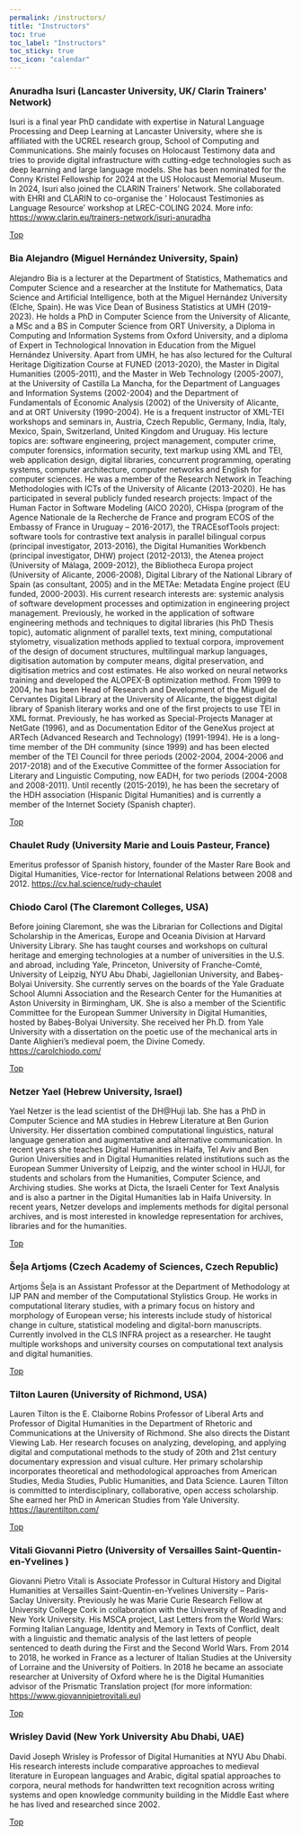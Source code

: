 ```yaml
---
permalink: /instructors/
title: "Instructors"
toc: true
toc_label: "Instructors"
toc_sticky: true
toc_icon: "calendar"
---
```


### Anuradha Isuri (Lancaster University, UK/ Clarin Trainers' Network)
Isuri is a final year PhD candidate with expertise in Natural Language Processing and Deep Learning at Lancaster University, where she is affiliated with the UCREL research group, School of Computing and Communications.  She mainly focuses on Holocaust Testimony data and tries to provide digital infrastructure with cutting-edge technologies such as deep learning and large language models. She has been nominated for the Conny Kristel Fellowship for 2024 at the US Holocaust Memorial Museum. 
In 2024, Isuri also joined the CLARIN Trainers’ Network. She collaborated with EHRI and CLARIN to co-organise the ‘ Holocaust Testimonies as Language Resource’ workshop at LREC-COLING 2024. 
More info: https://www.clarin.eu/trainers-network/isuri-anuradha

[Top](https://esudh.github.io/instructors/)

### Bia Alejandro (Miguel Hernández University, Spain)
Alejandro Bia is a lecturer at the Department of Statistics, Mathematics and Computer Science and a researcher at the Institute for Mathematics, Data Science and Artificial Intelligence, both at the Miguel Hernández University (Elche, Spain). He was Vice Dean of Business Statistics at UMH (2019-2023).
He holds a PhD in Computer Science from the University of Alicante, a MSc and a BS in Computer Science from ORT University, a Diploma in Computing and Information Systems from Oxford University, and a diploma of Expert in Technological Innovation in Education from the Miguel Hernández University.
Apart from UMH, he has also lectured for the Cultural Heritage Digitization Course at FUNED (2013-2020), the Master in Digital Humanities (2005-2011), and the Master in Web Technology (2005-2007), at the University of Castilla La Mancha, for the Department of Languages and Information Systems (2002-2004) and the Department of Fundamentals of Economic Analysis (2002) of the University of Alicante, and at ORT University (1990-2004).
He is a frequent instructor of XML-TEI workshops and seminars in, Austria, Czech Republic, Germany, India, Italy, Mexico, Spain, Switzerland, United Kingdom and Uruguay.
His lecture topics are: software engineering, project management, computer crime, computer forensics, information security, text markup using XML and TEI, web application design, digital libraries, concurrent programming, operating systems, computer architecture, computer networks and English for computer sciences. He was a member of the Research Network in Teaching Methodologies with ICTs of the University of Alicante (2013-2020).
He has participated in several publicly funded research projects: Impact of the Human Factor in Software Modeling (AICO 2020), CHispa (program of the Agence Nationale de la Recherche de France and program ECOS of the Embassy of France in Uruguay – 2016-2017), the TRACEsofTools project: software tools for contrastive text analysis in parallel bilingual corpus (principal investigator, 2013-2016), the Digital Humanities Workbench (principal investigator, DHW) project (2012-2013), the Atenea project (University of Málaga, 2009-2012), the Bibliotheca Europa project (University of Alicante, 2006-2008), Digital Library of the National Library of Spain (as consultant, 2005) and in the METAe: Metadata Engine project (EU funded, 2000-2003).
His current research interests are: systemic analysis of software development processes and optimization in engineering project management. Previously, he worked in the application of software engineering methods and techniques to digital libraries (his PhD Thesis topic), automatic alignment of parallel texts, text mining, computational stylometry, visualization methods applied to textual corpora, improvement of the design of document structures, multilingual markup languages, digitisation automation by computer means, digital preservation, and digitisation metrics and cost estimates. He also worked on neural networks training and developed the ALOPEX-B optimization method.
From 1999 to 2004, he has been Head of Research and Development of the Miguel de Cervantes Digital Library at the University of Alicante, the biggest digital library of Spanish literary works and one of the first projects to use TEI in XML format. Previously, he has worked as Special-Projects Manager at NetGate (1996), and as Documentation Editor of the GeneXus project at ARTech (Advanced Research and Technology) (1991-1994).
He is a long-time member of the DH community (since 1999) and has been elected member of the TEI Council for three periods (2002-2004, 2004-2006 and 2017-2018) and of the Executive Committee of the former Association for Literary and Linguistic Computing, now EADH, for two periods (2004-2008 and 2008-2011). Until recently (2015-2019), he has been the secretary of the HDH association (Hispanic Digital Humanities) and is currently a member of the Internet Society (Spanish chapter).

[Top](https://esudh.github.io/instructors/)

### Chaulet Rudy (University Marie and Louis Pasteur, France)
Emeritus professor of Spanish history, founder of the Master Rare Book and Digital
Humanities, Vice-rector for International Relations between 2008 and 2012.
https://cv.hal.science/rudy-chaulet

### Chiodo Carol (The Claremont Colleges, USA)
Before joining Claremont, she was the Librarian for Collections and Digital Scholarship in the Americas, Europe and Oceania Division at Harvard University Library. She has taught courses and workshops on cultural heritage and emerging technologies at a number of universities in the U.S. and abroad, including Yale, Princeton, University of Franche-Comté, University of Leipzig, NYU Abu Dhabi, Jagiellonian University, and Babeş-Bolyai University.
She currently serves on the boards of the Yale Graduate School Alumni Association and the Research Center for the Humanities at Aston University in Birmingham, UK. She is also a member of the Scientific Committee for the European Summer University in Digital Humanities, hosted by Babeş-Bolyai University.
She received her Ph.D. from Yale University with a dissertation on the poetic use of the mechanical arts in Dante Alighieri’s medieval poem, the Divine Comedy.
https://carolchiodo.com/

[Top](https://esudh.github.io/instructors/)

### Netzer Yael (Hebrew University, Israel)
Yael Netzer is the lead scientist of the DH@Huji lab. She has a PhD in Computer Science and MA studies in Hebrew Literature at Ben Gurion University.  Her dissertation combined computational linguistics, natural language generation and augmentative and alternative communication.
In recent years she teaches  Digital Humanities in Haifa, Tel Aviv and Ben Gurion Universities and in Digital Humanities related institutions such as the European Summer University of Leipzig, and the winter school in HUJI, for students and scholars from the Humanities, Computer Science, and Archiving studies.
She works at Dicta, the Israeli Center for Text Analysis and is also a partner in the Digital Humanities lab in Haifa University. In recent years, Netzer develops and implements methods for digital personal archives, and is most interested in knowledge representation for archives, libraries and for the humanities. 

[Top](https://esudh.github.io/instructors/)

### Šeļa Artjoms (Czech Academy of Sciences, Czech Republic)
Artjoms Šeļa is an Assistant Professor at the Department of Methodology at IJP PAN and member of the Computational Stylistics Group. He works in computational literary studies, with a primary focus on history and morphology of European verse; his interests include study of historical change in culture, statistical modeling and digital-born manuscripts. Currently involved in the CLS INFRA project as a researcher. He taught multiple workshops and university courses on computational text analysis and digital humanities.

[Top](https://esudh.github.io/instructors/)

### Tilton Lauren (University of Richmond, USA)
Lauren Tilton is the E. Claiborne Robins Professor of Liberal Arts and Professor of Digital Humanities in the Department of Rhetoric and Communications at the University of Richmond. She also directs the Distant Viewing Lab. Her research focuses on analyzing, developing, and applying digital and computational methods to the study of 20th and 21st century documentary expression and visual culture. Her primary scholarship incorporates theoretical and methodological approaches from American Studies, Media Studies, Public Humanities, and Data Science. Lauren Tilton is committed to interdisciplinary, collaborative, open access scholarship. She earned her PhD in American Studies from Yale University.
https://laurentilton.com/

[Top](https://esudh.github.io/instructors/)

### Vitali Giovanni Pietro (University of Versailles Saint-Quentin-en-Yvelines )
Giovanni Pietro Vitali is Associate Professor in Cultural History and Digital Humanities at Versailles Saint-Quentin-en-Yvelines University – Paris-Saclay University. Previously he was Marie Curie Research Fellow at University College Cork in collaboration with the University of Reading and New York University. His MSCA project, Last Letters from the World Wars: Forming Italian Language, Identity and Memory in Texts of Conflict, dealt with a linguistic and thematic analysis of the last letters of people sentenced to death during the First and the Second World Wars. From 2014 to 2018, he worked in France as a lecturer of Italian Studies at the University of Lorraine and the University of Poitiers. In 2018 he became an associate researcher at University of Oxford where he is the Digital Humanities advisor of the Prismatic Translation project (for more information: https://www.giovannipietrovitali.eu)

[Top](https://esudh.github.io/instructors/)

### Wrisley David (New York University Abu Dhabi, UAE)
David Joseph Wrisley is Professor of Digital Humanities at NYU Abu Dhabi. His research interests include comparative approaches to medieval literature in European languages and Arabic, digital spatial approaches to corpora, neural methods for handwritten text recognition across writing systems and open knowledge community building in the Middle East where he has lived and researched since 2002.

[Top](https://esudh.github.io/instructors/)
